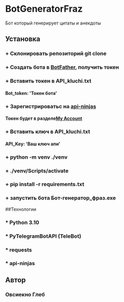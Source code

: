# BotGeneratorFraz
Бот который генерирует цитаты и анекдоты



## Установка
### + Склонировать репозиторий git clone
### + Создать бота в [BotFather](https://t.me/botfatherи), получить токен
### + Вставить токен в API_kluchi.txt
####  Bot_token: 'Токен бота'
### + Зарегистрироватьс на [api-ninjas](https://api-ninjas.com/)
####  Токен будет в разделе[My Account](https://api-ninjas.com/profile)
### + Вставить ключ в API_kluchi.txt
####  API_Key: 'Ваш ключ апи'
### + python -m venv ./venv
### + ./venv/Scripts/activate
### + pip install -r requirements.txt
### + запустить бота Бот-генератор_фраз.exe

##Технологии
### * Python 3.10
### * PyTelegramBotAPI (TeleBot)
### * requests
### * api-ninjas

## Автор
### Овсиекно Глеб
